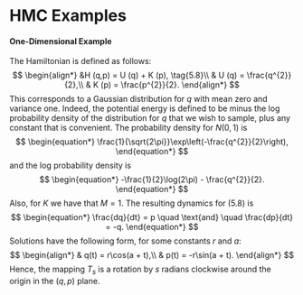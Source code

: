 # HMC Examples

#### One-Dimensional Example

The Hamiltonian is defined as follows:
$$
\begin{align*}
&H (q,p) = U (q) + K (p), \tag{5.8}\\ 
& U (q) = \frac{q^{2}}{2},\\
& K (p) = \frac{p^{2}}{2}.
\end{align*}
$$
This corresponds to a Gaussian distribution for $q$ with mean zero and variance one. Indeed, the potential energy is defined to be minus the log probability density of the distribution for $q$ that we wish to sample, plus any constant that is convenient. The probability density for $N (0,1)$ is
$$
\begin{equation*}
	\frac{1}{\sqrt{2\pi}}\exp\left(-\frac{q^{2}}{2}\right),
\end{equation*}
$$
and the log probability density is
$$
\begin{equation*}
	-\frac{1}{2}\log(2\pi) - \frac{q^{2}}{2}.
\end{equation*}
$$
Also, for $K$ we have that $M = 1$. The resulting dynamics for (5.8) is
$$
\begin{equation*}
	\frac{dq}{dt} = p \quad \text{and} \quad \frac{dp}{dt} = -q.
\end{equation*}
$$
Solutions have the following form, for some constants $r$ and $a$:
$$
\begin{align*}
	& q(t) = r\cos(a + t),\\
	& p(t) = -r\sin(a + t).
\end{align*}
$$
Hence, the mapping $T_{s}$ is a rotation by $s$ radians clockwise around the origin in the $(q,p)$ plane.
